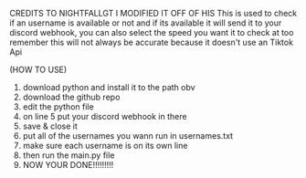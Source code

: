 CREDITS TO NIGHTFALLGT I MODIFIED IT OFF OF HIS
This is used to check if an username is available or not and if its available it will
send it to your discord webhook, you can also select the speed you want it to check at too
remember this will not always be accurate because it doesn't use an Tiktok Api

(HOW TO USE)
1. download python and install it to the path obv
2. download the github repo
3. edit the python file
4. on line 5 put your discord webhook in there
5. save & close it
6. put all of the usernames you wann run in usernames.txt
7. make sure each username is on its own line
8. then run the main.py file
9. NOW YOUR DONE!!!!!!!!!
